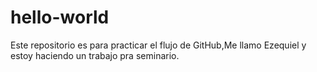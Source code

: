 # hello-world
Este repositorio es para practicar el flujo de GitHub,Me llamo Ezequiel y estoy haciendo un trabajo pra seminario.
